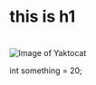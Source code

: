 # this is h1 <h1>
![Image of Yaktocat](https://octodex.github.com/images/yaktocat.png)

int something = 20;
